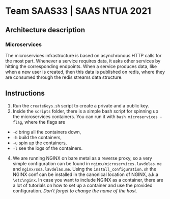 # Team SAAS33 | SAAS NTUA 2021

## Architecture description

### Microservices

The microservices infrastructure is based on asynchronous HTTP calls for the most part. Whenever a service requires data, it asks other services by hitting the corresponding endpoints. When a service produces data, like when a new user is created, then this data is published on redis, where they are consumed through the redis streams data structure. 

## Instructions

1) Run the `createKeys.sh` script to create a private and a public key.
2) Inside the `scripts` folder, there is a simple bash script for spinning up the microservices containers. You can run it with `bash microservices -flag`, where the flags are 
* `-d` bring all the containers down,
* `-b` build the containers,
* `-u` spin up the containers,
* `-l` see the logs of the containers.
4) We are running NGINX on bare metal as a reverse proxy, so a very simple configuration can be found in `nginx/microservices.lavdelas.me` and `nginx/soa.lavdelas.me`. Using the `install_configuration.sh` the NGINX conf can be installed in the canonical location of NGINX, a.k.a `\etc\nginx`. In case you want to include NGINX as a container, there are a lot of tutorials on how to set up a container and use the provided configuration. *Don't forget to change the name of the host.*
